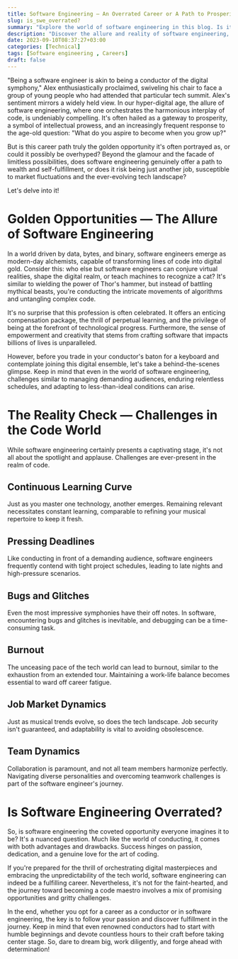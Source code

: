 ```yaml
---
title: Software Engineering — An Overrated Career or A Path to Prosperity?
slug: is_swe_overrated?
summary: "Explore the world of software engineering in this blog. Is it a surefire path to prosperity, or is it overrated in our digital age? I examine the opportunities and challenges, helping you decide if it's the right career choice."
description: "Discover the allure and reality of software engineering, a profession often seen as the key to success in the digital era. I navigate through the glamor and the grind, offering insights for those considering this career path. Whether you're an aspiring coder or curious about the tech world, this blog provides a balanced perspective on the software engineering journey."
date: 2023-09-10T08:37:27+03:00
categories: [Technical]
tags: [Software engineering , Careers]
draft: false
---
```


"Being a software engineer is akin to being a conductor of the digital symphony," Alex enthusiastically proclaimed, swiveling his chair to face a group of young people who had attended that particular tech summit. 
Alex's sentiment mirrors a widely held view. In our hyper-digital age, the allure of software engineering, where one orchestrates the harmonious interplay of code, is undeniably compelling. 
It's often hailed as a gateway to prosperity, a symbol of intellectual prowess, and an increasingly frequent response to the age-old question: "What do you aspire to become when you grow up?"

But is this career path truly the golden opportunity it's often portrayed as, or could it possibly be overhyped? Beyond the glamour and the facade of limitless possibilities, does software engineering genuinely offer a path to wealth and self-fulfillment, or does it risk being just another job, susceptible to market fluctuations and the ever-evolving tech landscape? 

Let's delve into it!

# Golden Opportunities — The Allure of Software Engineering

In a world driven by data, bytes, and binary, software engineers emerge as modern-day alchemists, capable of transforming lines of code into digital gold. Consider this: who else but software engineers can conjure virtual realities, shape the digital realm, or teach machines to recognize a cat? It's similar to wielding the power of Thor's hammer, but instead of battling mythical beasts, you're conducting the intricate movements of algorithms and untangling complex code.

It's no surprise that this profession is often celebrated. It offers an enticing compensation package, the thrill of perpetual learning, and the privilege of being at the forefront of technological progress. Furthermore, the sense of empowerment and creativity that stems from crafting software that impacts billions of lives is unparalleled.

However, before you trade in your conductor's baton for a keyboard and contemplate joining this digital ensemble, let's take a behind-the-scenes glimpse. Keep in mind that even in the world of software engineering, challenges similar to managing demanding audiences, enduring relentless schedules, and adapting to less-than-ideal conditions can arise.

# The Reality Check — Challenges in the Code World

While software engineering certainly presents a captivating stage, it's not all about the spotlight and applause. Challenges are ever-present in the realm of code.

 ## **Continuous Learning Curve** 
 
 Just as you master one technology, another emerges. Remaining relevant necessitates constant learning, comparable to refining your musical repertoire to keep it fresh.

 ## **Pressing Deadlines** 
 
 Like conducting in front of a demanding audience, software engineers frequently contend with tight project schedules, leading to late nights and high-pressure scenarios.

 ## **Bugs and Glitches** 
 
 Even the most impressive symphonies have their off notes. In software, encountering bugs and glitches is inevitable, and debugging can be a time-consuming task.

 ## **Burnout**
 
 The unceasing pace of the tech world can lead to burnout, similar to the exhaustion from an extended tour. Maintaining a work-life balance becomes essential to ward off career fatigue.

 ## **Job Market Dynamics** 
 
 Just as musical trends evolve, so does the tech landscape. Job security isn't guaranteed, and adaptability is vital to avoiding obsolescence.

 ## **Team Dynamics** 
 
 Collaboration is paramount, and not all team members harmonize perfectly. Navigating diverse personalities and overcoming teamwork challenges is part of the software engineer's journey.

# Is Software Engineering Overrated?

So, is software engineering the coveted opportunity everyone imagines it to be? It's a nuanced question. Much like the world of conducting, it comes with both advantages and drawbacks. Success hinges on passion, dedication, and a genuine love for the art of coding.

If you're prepared for the thrill of orchestrating digital masterpieces and embracing the unpredictability of the tech world, software engineering can indeed be a fulfilling career. Nevertheless, it's not for the faint-hearted, and the journey toward becoming a code maestro involves a mix of promising opportunities and gritty challenges.

In the end, whether you opt for a career as a conductor or in software engineering, the key is to follow your passion and discover fulfillment in the journey. Keep in mind that even renowned conductors had to start with humble beginnings and devote countless hours to their craft before taking center stage. So, dare to dream big, work diligently, and forge ahead with determination!